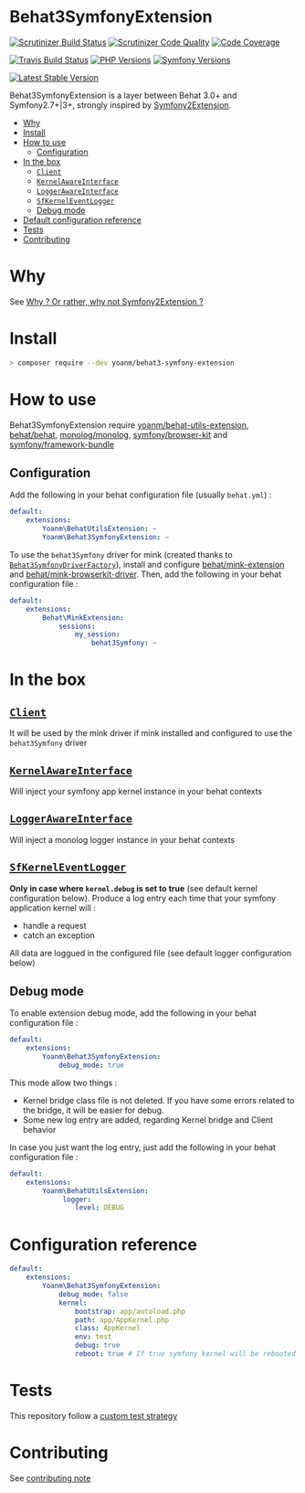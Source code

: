 # Behat3SymfonyExtension

[![Scrutinizer Build Status](https://img.shields.io/scrutinizer/build/g/yoanm/Behat3SymfonyExtension.svg?label=Scrutinizer)](https://scrutinizer-ci.com/g/yoanm/Behat3SymfonyExtension/?branch=master) [![Scrutinizer Code Quality](https://img.shields.io/scrutinizer/g/yoanm/Behat3SymfonyExtension.svg?label=Code%20quality)](https://scrutinizer-ci.com/g/yoanm/Behat3SymfonyExtension/?branch=master) [![Code Coverage](https://img.shields.io/scrutinizer/coverage/g/yoanm/Behat3SymfonyExtension.svg?label=Coverage)](https://scrutinizer-ci.com/g/yoanm/Behat3SymfonyExtension/?branch=master)

[![Travis Build Status](https://img.shields.io/travis/yoanm/Behat3SymfonyExtension/master.svg?label=travis)](https://travis-ci.org/yoanm/Behat3SymfonyExtension) [![PHP Versions](https://img.shields.io/badge/php-5.5%20%2F%205.6%20%2F%207.0-8892BF.svg)](https://php.net/) [![Symfony Versions](https://img.shields.io/badge/Symfony-2.7%20%2F%202.8%20%2F%203.0-312933.svg)](https://symfony.com/)

[![Latest Stable Version](https://img.shields.io/packagist/v/yoanm/behat3-symfony-extension.svg)](https://packagist.org/packages/yoanm/behat3-symfony-extension)

Behat3SymfonyExtension is a layer between Behat 3.0+ and Symfony2.7+|3+, strongly inspired by [Symfony2Extension](https://github.com/Behat/Symfony2Extension).

* [Why](#why)
* [Install](#install)
* [How to use](#how-to-use)
   * [Configuration](#configuration)
* [In the box](#in-the-box)
   * [`Client`](#client)
   * [`KernelAwareInterface`](#kernelawareinterface)
   * [`LoggerAwareInterface`](#loggerawareinterface)
   * [`SfKernelEventLogger`](#sfkerneleventlogger)
   * [Debug mode](#debug-mode)
* [Default configuration reference](#default-configuration-reference)
* [Tests](#tests)
* [Contributing](#contributing)

# Why
See [Why ? Or rather, why not Symfony2Extension ?](./doc/why-explanation.md#why--or-rather-why-not-symfony2extension-)

# Install
```bash
> composer require --dev yoanm/behat3-symfony-extension
```

# How to use
Behat3SymfonyExtension require [yoanm/behat-utils-extension](https://github.com/yoanm/BehatUtilsExtension), [behat/behat](https://github.com/Behat/Behat), [monolog/monolog](https://github.com/Seldaek/monolog), [symfony/browser-kit](https://github.com/symfony/browser-kit) and [symfony/framework-bundle](https://github.com/symfony/framework-bundle)

## Configuration
Add the following in your behat configuration file (usually `behat.yml`) : 
```yaml
default:
    extensions:
        Yoanm\BehatUtilsExtension: ~
        Yoanm\Behat3SymfonyExtension: ~
```

To use the `behat3Symfony` driver for mink (created thanks to [`Behat3SymfonyDriverFactory`](./src/Yoanm/Behat3SymfonyExtension/ServiceContainer/DriverFactory/Behat3SymfonyDriverFactory.php)), install and configure [behat/mink-extension](https://github.com/Behat/MinkExtension) and [behat/mink-browserkit-driver](https://github.com/Behat/MinkBrowserKitDriver).
Then, add the following in your behat configuration file : 
```yaml
default:
    extensions:
        Behat\MinkExtension:
            sessions:
                my_session:
                    behat3Symfony: ~
```

# In the box

## [`Client`](./src/Yoanm/Behat3SymfonyExtension/Client/Client.php)
It will be used by the mink driver if mink installed and configured to use the `behat3Symfony` driver

## [`KernelAwareInterface`](./src/Yoanm/Behat3SymfonyExtension/Context/KernelAwareInterface.php)
Will inject your symfony app kernel instance in your behat contexts

## [`LoggerAwareInterface`](./src/Yoanm/Behat3SymfonyExtension/Context/LoggerAwareInterface.php)
Will inject a monolog logger instance in your behat contexts
 
## [`SfKernelEventLogger`](./src/Yoanm/Behat3SymfonyExtension/Logger/SfKernelEventLogger.php) 

**Only in case where `kernel.debug` is set to true** (see default kernel configuration below). 
Produce a log entry each time that your symfony application kernel will : 
   - handle a request
   - catch an exception
    
All data are loggued in the configured file (see default logger configuration below)

## Debug mode
To enable extension debug mode, add the following in your behat configuration file :
```yaml
default:
    extensions:
        Yoanm\Behat3SymfonyExtension: 
            debug_mode: true
```
This mode allow two things : 
 * Kernel bridge class file is not deleted. If you have some errors related to the bridge, it will be easier for debug.
 * Some new log entry are added, regarding Kernel bridge and Client behavior
 
 In case you just want the log entry, just add the following in your behat configuration file : 
 ```yaml
 default:
     extensions:
         Yoanm\BehatUtilsExtension:
              logger:
                 level: DEBUG
 ```

# Configuration reference
```yaml
default:
    extensions:
        Yoanm\Behat3SymfonyExtension: 
            debug_mode: false
            kernel:
                bootstrap: app/autoload.php
                path: app/AppKernel.php
                class: AppKernel
                env: test
                debug: true
                reboot: true # If true symfony kernel will be rebooted BEFORE each scenario/example
```

# Tests
This repository follow a [custom test strategy](https://gist.github.com/yoanm/3944890d0adda5fc7e0c306a1870727d#file-tests-md)

# Contributing
See [contributing note](./CONTRIBUTING.md)
